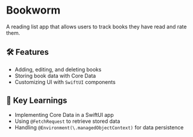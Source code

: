 # Bookworm

A reading list app that allows users to track books they have read and rate them.

## 🛠 Features
- Adding, editing, and deleting books
- Storing book data with Core Data
- Customizing UI with `SwiftUI` components

## 📌 Key Learnings
- Implementing Core Data in a SwiftUI app
- Using `@FetchRequest` to retrieve stored data
- Handling `@Environment(\.managedObjectContext)` for data persistence

